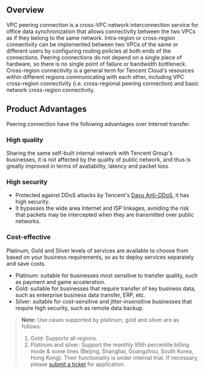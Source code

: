 ## Overview

VPC peering connection is a cross-VPC network interconnection service for office data synchronization that allows connectivity between the two VPCs as if they belong to the same network. Intra-region or cross-region connectivity can be implemented between two VPCs of the same or different users by configuring routing policies at both ends of the connections. Peering connections do not depend on a single piece of hardware, so there is no single point of failure or bandwidth bottleneck.
Cross-region connectivity is a general term for Tencent Cloud's resources within different regions communicating with each other, including VPC cross-region connectivity (i.e. cross-regional peering connection) and basic network cross-region connectivity.

## Product Advantages

Peering connection have the following advantages over Internet transfer.

### High quality

Sharing the same self-built internal network with Tencent Group's businesses, it is not affected by the quality of public network, and thus is greatly improved in terms of availability, latency and packet loss.

### High security

- Protected against DDoS attacks by Tencent's [Dayu Anti-DDoS](/document/product/297), it has high security.
- It bypasses the wide area Internet and ISP linkages, avoiding the risk that packets may be intercepted when they are transmitted over public networks.

### Cost-effective

Platinum, Gold and Silver levels of services are available to choose from based on your business requirements, so as to deploy services separately and save costs.

- Platinum: suitable for businesses most sensitive to transfer quality, such as payment and game acceleration.
- Gold: suitable for businesses that require transfer of key business data, such as enterprise business data transfer, ERP, etc.
- Silver: suitable for cost-sensitive and jitter-insensitive businesses that require high security, such as remote data backup.

> **Note:**
> Use cases supported by platinum, gold and silver are as follows:
>
> 1. Gold: Supports all regions.
> 2. Platinum and silver: Support the monthly 95th percentile billing mode & some lines (Beijing, Shanghai, Guangzhou, South Korea, Hong Kong). Their functionality is under internal trial. If necessary, please [submit a ticket](https://console.cloud.tencent.com/workorder) for application.
